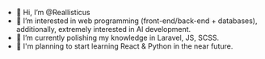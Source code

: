 - 👋 Hi, I’m @Reallisticus
- 👀 I’m interested in web programming (front-end/back-end + databases), additionally, extremely interested in AI development.
- 🌱 I’m currently polishing my knowledge in Laravel, JS, SCSS.
- 💞️ I'm planning to start learning React & Python in the near future.

<!---
Reallisticus/Reallisticus is a ✨ special ✨ repository because its `README.md` (this file) appears on your GitHub profile.
You can click the Preview link to take a look at your changes.
--->
